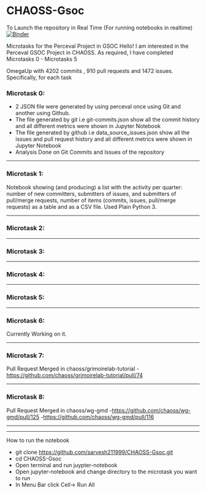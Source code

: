 # CHAOSS-Gsoc

To Launch the repository in Real Time (For running notebooks in realtime)
[![Binder](https://mybinder.org/badge_logo.svg)](https://mybinder.org/v2/gh/sarvesh211999/CHAOSS-Gsoc/master)

Microtasks for the Perceval Project in GSOC
Hello! I am interested in the Perceval GSOC Project in CHAOSS. As required, I have completed Microtasks 0 - Microtasks 5

OmegaUp with 4202 commits , 910 pull requests and 1472 issues.
Specifically, for each task

### Microtask 0:

- 2 JSON file were generated by using perceval once using Git and another using Github.
- The file generated by git i.e git-commits.json show all the commit history and all different metrics were shown in Jupyter Notebook
- The file generated by github i.e data_source_issues.json show all the issues and pull request history and all different metrics were shown in Jupyter Notebook
- Analysis Done on Git Commits and Issues of the repository

---------------------------------------------
### Microtask 1:

Notebook showing (and producing) a list with the activity per quarter: number of new committers, submitters of issues, and submitters of pull/merge requests, number of items (commits, issues, pull/merge requests) as a table and as a CSV file. Used Plain Python 3.

---------------------------------------------
### Microtask 2:

---------------------------------------------
### Microtask 3:

---------------------------------------------
### Microtask 4:

---------------------------------------------
### Microtask 5:

---------------------------------------------
### Microtask 6:

Currently Working on it.

---------------------------------------------
### Microtask 7:

Pull Request Merged in chaoss/grimoirelab-tutorial
-https://github.com/chaoss/grimoirelab-tutorial/pull/74

---------------------------------------------
### Microtask 8:

Pull Request Merged in chaoss/wg-gmd
-https://github.com/chaoss/wg-gmd/pull/125
-https://github.com/chaoss/wg-gmd/pull/116







---------------------------------------------
---------------------------------------------

How to run the notebook

- git clone https://github.com/sarvesh211999/CHAOSS-Gsoc.git
- cd CHAOSS-Gsoc
- Open terminal and run juypter-notebook
- Open jupyter-notebook and change directory to the microtask you want to run 
- In Menu Bar click Cell-> Run All
